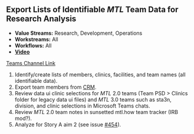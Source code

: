 ## Export Lists of Identifiable _MTL_ Team Data for Research Analysis

- **Value Streams:** Research, Development, Operations
- **Workstreams:** All
- **Workflows:** All
- [**Video**](https://dvagov.sharepoint.com/sites/teampsd_vha/_layouts/15/stream.aspx?id=%2Fsites%2Fteampsd%5Fvha%2FShared%20Documents%2Ftraining%5Fworkgroup%2FRecordings%2F4%2E11%5Fexport%5Fteam%5Fmembers%5Fcrm%2D20221103%5F093549%2DMeeting%20Recording%2Emp4)

[Teams Channel Link](https://teams.microsoft.com/l/message/19:d15133fbfb4d4c3a8c81701292b1890d@thread.skype/1667491996931?tenantId=e95f1b23-abaf-45ee-821d-b7ab251ab3bf&groupId=1db500d5-0d01-4254-af42-ad3f78bafacd&parentMessageId=1667491996931&teamName=teampsd_vha&channelName=training_workflow&createdTime=1667491996931&allowXTenantAccess=false)

1. Identify/create lists of members, clinics, facilities, and team names (all identifiable data).
2. Export team members from [CRM](https://mtl.how/crm).
3. Review data ui clinic selections for _MTL_ 2.0 teams (Team PSD > Clinics folder for legacy data ui files) and _MTL_ 3.0 teams such as sta3n, division, and clinic selections in Microsoft Teams chats.
4. Review _MTL_ 2.0 team notes in sunsetted mtl.how team tracker (IRB mod?).
5. Analyze for Story A aim 2 (see issue [#454](https://app.zenhub.com/workspaces/team-psd-workspace-5e4ac9bd8d388dfba6d9aef5/issues/lzim/research/454)).
